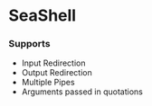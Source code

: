 # SeaShell

### Supports
* Input Redirection
* Output Redirection
* Multiple Pipes
* Arguments passed in quotations
